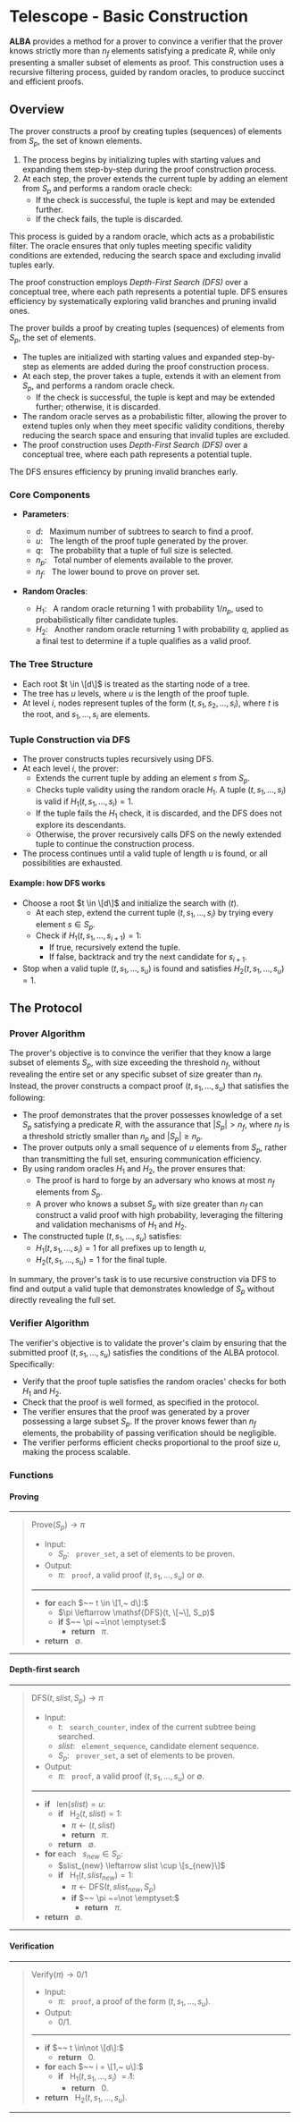 # Telescope - Basic Construction
**ALBA** provides a method for a prover to convince a verifier that the prover knows strictly more than $n_f$ elements satisfying a predicate $R$, while only presenting a smaller subset of elements as proof. 
This construction uses a recursive filtering process, guided by random oracles, to produce succinct and efficient proofs.

## Overview
The prover constructs a proof by creating tuples (sequences) of elements from $S_p$, the set of known elements. 
1. The process begins by initializing tuples with starting values and expanding them step-by-step during the proof construction process.
2. At each step, the prover extends the current tuple by adding an element from $S_p$ and performs a random oracle check:
   - If the check is successful, the tuple is kept and may be extended further.
   - If the check fails, the tuple is discarded.

This process is guided by a random oracle, which acts as a probabilistic filter. 
The oracle ensures that only tuples meeting specific validity conditions are extended, reducing the search space and excluding invalid tuples early.

The proof construction employs *Depth-First Search (DFS)* over a conceptual tree, where each path represents a potential tuple. 
DFS ensures efficiency by systematically exploring valid branches and pruning invalid ones.



The prover builds a proof by creating tuples (sequences) of elements from $S_p$, the set of elements. 
- The tuples are initialized with starting values and expanded step-by-step as elements are added during the proof construction process. 
- At each step, the prover takes a tuple, extends it with an element from $S_p$, and performs a random oracle check. 
  - If the check is successful, the tuple is kept and may be extended further; otherwise, it is discarded.
- The random oracle serves as a probabilistic filter, allowing the prover to extend tuples only when they meet specific validity conditions, thereby reducing the search space and ensuring that invalid tuples are excluded.
- The proof construction uses *Depth-First Search (DFS)* over a conceptual tree, where each path represents a potential tuple. 

The DFS ensures efficiency by pruning invalid branches early.

### Core Components
- **Parameters**:
  - $d: ~~$ Maximum number of subtrees to search to find a proof.
  - $u: ~~$ The length of the proof tuple generated by the prover.
  - $q: ~~$ The probability that a tuple of full size is selected.
  - $n_p: ~~$ Total number of elements available to the prover.
  - $n_f: ~~$ The lower bound to prove on prover set.

- **Random Oracles**:
  - $H_1: ~~$ A random oracle returning $1$ with probability $1/n_p$, used to probabilistically filter candidate tuples. 
  - $H_2: ~~$ Another random oracle returning $1$ with probability $q$, applied as a final test to determine if a tuple qualifies as a valid proof.

### The Tree Structure
- Each root $t \in \[d\]$ is treated as the starting node of a tree.
- The tree has $u$ levels, where $u$ is the length of the proof tuple.
- At level $i$, nodes represent tuples of the form $(t, s_1, s_2, \ldots, s_i)$, where $t$ is the root, and $s_1, \ldots, s_i$ are elements.

### Tuple Construction via DFS
- The prover constructs tuples recursively using DFS.
- At each level $i$, the prover:
  - Extends the current tuple by adding an element $s$ from $S_p$.
  - Checks tuple validity using the random oracle $H_1$. A tuple $(t, s_1, \ldots, s_i)$ is valid if $H_1(t, s_1, \ldots, s_i) = 1$.
  - If the tuple fails the $H_1$ check, it is discarded, and the DFS does not explore its descendants.
  - Otherwise, the prover recursively calls DFS on the newly extended tuple to continue the construction process.
- The process continues until a valid tuple of length $u$ is found, or all possibilities are exhausted.

#### Example: how DFS works
- Choose a root $t \in \[d\]$ and initialize the search with $(t)$.
  - At each step, extend the current tuple $(t, s_1, \ldots, s_i)$ by trying every element $s \in S_p$.
  - Check if $H_1(t, s_1, \ldots, s_{i+1}) = 1$:
    - If true, recursively extend the tuple.
    - If false, backtrack and try the next candidate for $s_{i+1}$.
- Stop when a valid tuple $(t, s_1, \ldots, s_u)$ is found and satisfies $H_2(t, s_1, \ldots, s_u) = 1$.

## The Protocol

### Prover Algorithm
The prover's objective is to convince the verifier that they know a large subset of elements $S_p$, with size exceeding the threshold $n_f$, without revealing the entire set or any specific subset of size greater than $n_f$.
Instead, the prover constructs a compact proof $(t, s_1, ..., s_u)$ that satisfies the following:
- The proof demonstrates that the prover possesses knowledge of a set $S_p$ satisfying a predicate $R$, with the assurance that $|S_p| > n_f$, where $n_f$ is a threshold strictly smaller than $n_p$ and $|S_p| \geq n_p$.
- The prover outputs only a small sequence of $u$ elements from $S_p$, rather than transmitting the full set, ensuring communication efficiency.
- By using random oracles $H_1$ and $H_2$, the prover ensures that:
  - The proof is hard to forge by an adversary who knows at most $n_f$ elements from $S_p$.
  - A prover who knows a subset $S_p$ with size greater than $n_f$ can construct a valid proof with high probability, leveraging the filtering and validation mechanisms of $H_1$ and $H_2$.
- The constructed tuple $(t, s_1, ..., s_u)$ satisfies:
  - $H_1(t, s_1, ..., s_i) = 1$ for all prefixes up to length $u$,
  - $H_2(t, s_1, ..., s_u) = 1$ for the final tuple.

In summary, the prover's task is to use recursive construction via DFS to find and output a valid tuple that demonstrates knowledge of $S_p$ without directly revealing the full set.

### Verifier Algorithm
The verifier's objective is to validate the prover's claim by ensuring that the submitted proof $(t, s_1, ..., s_u)$ satisfies the conditions of the ALBA protocol. Specifically:
- Verify that the proof tuple satisfies the random oracles' checks for both $H_1$ and $H_2$.
 - Check that the proof is well formed, as specified in the protocol.
- The verifier ensures that the proof was generated by a prover possessing a large subset $S_p$. If the prover knows fewer than $n_f$ elements, the probability of passing verification should be negligible.
- The verifier performs efficient checks proportional to the proof size $u$, making the process scalable.

### Functions

#### Proving
---
> $\mathsf{Prove}(S_p) \rightarrow \pi$
> - Input:
>   - $S_p:~~$ `prover_set`, a set of elements to be proven.
> - Output:
>   - $\pi:~~$ `proof`, a valid proof $(t, s_1, \ldots, s_u)$ or $\emptyset$.
> ---
> - **for** each $~~ t \in \[1,~ d\]:$
>   - $\pi \leftarrow \mathsf{DFS}(t, \[~\], S_p)$
>   - **if** $~~ \pi ~=\not \emptyset:$
>     - **return** $~~ \pi.$
> - **return** $~~ \emptyset.$
---

#### Depth-first search
---
> $\mathsf{DFS}(t, slist, S_p) \rightarrow \pi$
> - Input:
>   - $t:~~$ `search_counter`, index of the current subtree being searched.
>   - $slist:~~$ `element_sequence`, candidate element sequence.
>   - $S_p:~~$ `prover_set`, a set of elements to be proven.
> - Output:
>   - $\pi:~~$ `proof`, a valid proof $(t, s_1, \ldots, s_u)$ or $\emptyset$.
> ---
> - **if** $~~ \mathsf{len}(slist) = u:$
>   - **if** $~~ \mathsf{H_2}(t, slist) = 1:$
>     - $\pi \leftarrow (t, slist)$
>     - **return** $~~ \pi.$
>   - **return** $~~ \emptyset.$
> - **for** each $~~ s_{new} \in S_p:$
>   - $slist_{new} \leftarrow slist \cup \[s_{new}\]$
>   - **if** $~~ \mathsf{H_1}(t, slist_{new}) = 1:$
>     - $\pi \leftarrow \mathsf{DFS}(t, slist_{new}, S_p)$
>     - **if** $~~ \pi ~=\not \emptyset:$
>       - **return** $~~ \pi.$
> - **return** $~~ \emptyset.$
---

#### Verification
---
> $\mathsf{Verify}(\pi) \rightarrow 0/1$
> 
> - Input:
>   - $\pi:~~$ `proof`, a proof of the form $(t, s_1, \ldots, s_u)$.
> - Output:
>   - $0/1$.
> ---
> - **if** $~~ t \in\not  \[d\]:$
>   - **return** $~~ 0.$
> - **for** each $~~ i = \[1,~ u\]:$
>   - **if** $~~ \mathsf{H_1}(t, s_1, \ldots, s_i) ~=\not 1:$
>     - **return** $~~0.$
> - **return** $~~ \mathsf{H_2}(t, s_1, \ldots, s_u).$
---
